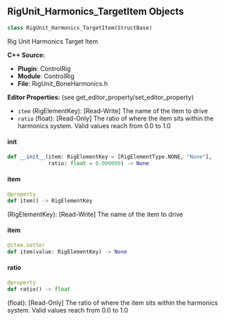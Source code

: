 ## RigUnit_Harmonics_TargetItem Objects

```python
class RigUnit_Harmonics_TargetItem(StructBase)
```

Rig Unit Harmonics Target Item

**C++ Source:**

- **Plugin**: ControlRig
- **Module**: ControlRig
- **File**: RigUnit_BoneHarmonics.h

**Editor Properties:** (see get_editor_property/set_editor_property)

- ``item`` (RigElementKey):  [Read-Write] The name of the item to drive
- ``ratio`` (float):  [Read-Only] The ratio of where the item sits within the harmonics system.
  Valid values reach from 0.0 to 1.0

<a id="unreal.RigUnit_Harmonics_TargetItem.__init__"></a>

#### __init__

```python
def __init__(item: RigElementKey = [RigElementType.NONE, "None"],
             ratio: float = 0.000000) -> None
```

<a id="unreal.RigUnit_Harmonics_TargetItem.item"></a>

#### item

```python
@property
def item() -> RigElementKey
```

(RigElementKey):  [Read-Write] The name of the item to drive

<a id="unreal.RigUnit_Harmonics_TargetItem.item"></a>

#### item

```python
@item.setter
def item(value: RigElementKey) -> None
```

<a id="unreal.RigUnit_Harmonics_TargetItem.ratio"></a>

#### ratio

```python
@property
def ratio() -> float
```

(float):  [Read-Only] The ratio of where the item sits within the harmonics system.
Valid values reach from 0.0 to 1.0

<a id="unreal.RigUnit_BoneHarmonics"></a>